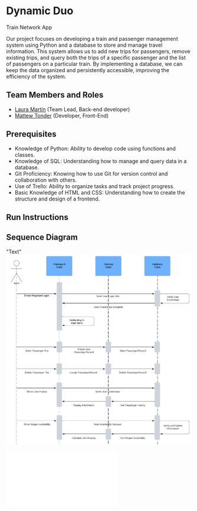 # Dynamic Duo

Train Network App

Our project focuses on developing a train and passenger management system using Python and a database to store and manage travel information. This system allows us to add new trips for passengers, remove existing trips, and query both the trips of a specific passenger and the list of passengers on a particular train. By implementing a database, we can keep the data organized and persistently accessible, improving the efficiency of the system.

## Team Members and Roles

* [Laura Martin](https://github.com/lauuramarttin/CIS350-HW2-Martin.git) (Team Lead, Back-end developer)
* [Mattew Tonder](https://github.com/mattonder/mattonder-CIS350-HW2-Tonder.git) (Developer, Front-End) 

## Prerequisites

- Knowledge of Python: Ability to develop code using functions and classes.
- Knowledge of SQL: Understanding how to manage and query data in a database.
- Git Proficiency: Knowing how to use Git for version control and collaboration with others.
- Use of Trello: Ability to organize tasks and track project progress.
- Basic Knowledge of HTML and CSS: Understanding how to create the structure and design of a frontend.

## Run Instructions

## Sequence Diagram
"Text"
![Sequence Diagram](artifacts/SequenceDiagram.png)

![Sequence Diagram](artifacts/SequenceDiagram.pdf)

